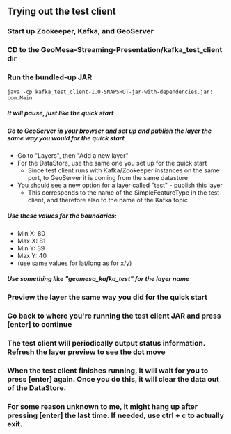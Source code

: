 ## Trying out the test client

### Start up Zookeeper, Kafka, and GeoServer

### CD to the GeoMesa-Streaming-Presentation/kafka_test_client dir

### Run the bundled-up JAR
``` java -cp kafka_test_client-1.0-SNAPSHOT-jar-with-dependencies.jar: com.Main ```
##### It will pause, just like the quick start
##### Go to GeoServer in your browser and set up and publish the layer the same way you would for the quick start
  * Go to "Layers", then "Add a new layer"
  * For the DataStore, use the same one you set up for the quick start
    * Since test client runs with Kafka/Zookeeper instances on the same port, to GeoServer it is coming from the same datastore
  * You should see a new option for a layer called "test" - publish this layer
    * This corresponds to the name of the SimpleFeatureType in the test client, and therefore also to the name of the Kafka topic
##### Use these values for the boundaries:
  * Min X: 80
  * Max X: 81
  * Min Y: 39
  * Max Y: 40
  * (use same values for lat/long as for x/y)
##### Use something like "geomesa_kafka_test" for the layer name

### Preview the layer the same way you did for the quick start

### Go back to where you're running the test client JAR and press [enter] to continue

### The test client will periodically output status information. Refresh the layer preview to see the dot move

### When the test client finishes running, it will wait for you to press [enter] again. Once you do this, it will clear the data out of the DataStore.

### For some reason unknown to me, it might hang up after pressing [enter] the last time. If needed, use ctrl + c to actually exit.

